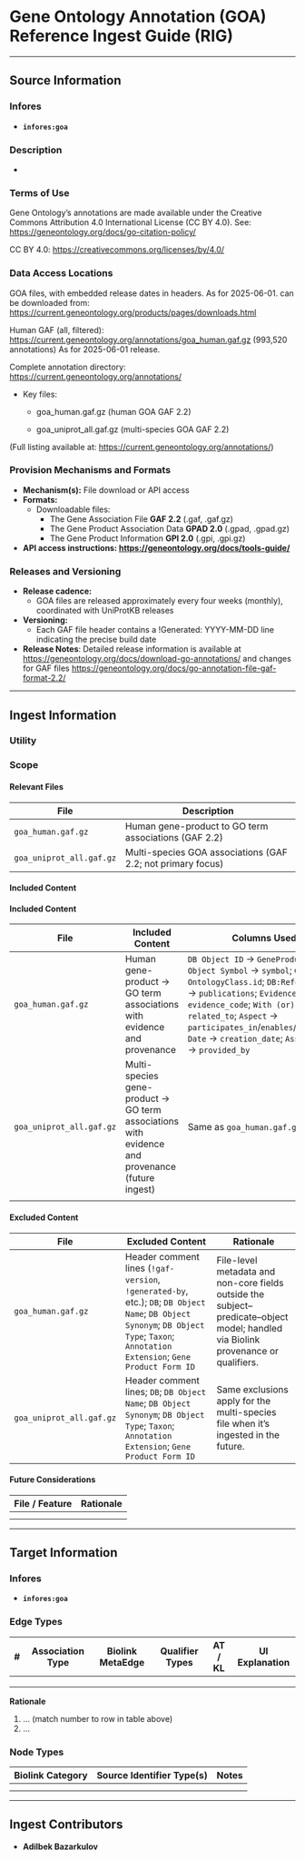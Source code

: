 # Gene Ontology Annotation (GOA) Reference Ingest Guide (RIG)

---

## Source Information


### Infores

* **`infores:goa`**

### Description

*

### Terms of Use

Gene Ontology’s annotations are made available under the Creative Commons Attribution 4.0 International License (CC BY 4.0). See: https://geneontology.org/docs/go-citation-policy/

CC BY 4.0: https://creativecommons.org/licenses/by/4.0/

### Data Access Locations

GOA files, with embedded release dates in headers. As for 2025-06-01. can be downloaded from: https://current.geneontology.org/products/pages/downloads.html

Human GAF (all, filtered):
https://current.geneontology.org/annotations/goa_human.gaf.gz (993,520 annotations) As for 2025-06-01 release.

Complete annotation directory:
https://current.geneontology.org/annotations/

- Key files:

    - goa_human.gaf.gz (human GOA GAF 2.2)

    - goa_uniprot_all.gaf.gz (multi-species GOA GAF 2.2)

(Full listing available at: https://current.geneontology.org/annotations/)

### Provision Mechanisms and Formats

* **Mechanism(s):** File download or API access
* **Formats:** 
    - Downloadable files:
        - The Gene Association File **GAF 2.2** (.gaf, .gaf.gz)
        - The Gene Product Association Data **GPAD 2.0** (.gpad, .gpad.gz)
        - The Gene Product Information **GPI 2.0** (.gpi, .gpi.gz)
* **API access instructions: https://geneontology.org/docs/tools-guide/**

### Releases and Versioning

* **Release cadence:**
    - GOA files are released approximately every four weeks (monthly), coordinated with UniProtKB releases 
* **Versioning:**
    - Each GAF file header contains a !Generated: YYYY-MM-DD line indicating the precise build date
* **Release Notes**: Detailed release information is available at https://geneontology.org/docs/download-go-annotations/ and changes for GAF files https://geneontology.org/docs/go-annotation-file-gaf-format-2.2/

---

## Ingest Information

### Utility

### Scope

#### Relevant Files

| File                     | Description                                                 |
| ------------------------ | ----------------------------------------------------------- |
| `goa_human.gaf.gz`       | Human gene-product to GO term associations (GAF 2.2)        |
| `goa_uniprot_all.gaf.gz` | Multi-species GOA associations (GAF 2.2; not primary focus) |

#### Included Content

#### Included Content

| File                     | Included Content                                                                                | Columns Used                                                                                                                                                                                                                                                                                                                 |
| ------------------------ | ----------------------------------------------------------------------------------------------- | ---------------------------------------------------------------------------------------------------------------------------------------------------------------------------------------------------------------------------------------------------------------------------------------------------------------------------- |
| `goa_human.gaf.gz`       | Human gene-product -> GO term associations with evidence and provenance                         | `DB Object ID` -> `GeneProduct.id`; `DB Object Symbol` -> `symbol`; `GO ID` -> `OntologyClass.id`; `DB:Reference(s)` -> `publications`; `Evidence Code` -> `evidence_code`; `With (or) From` -> `related_to`; `Aspect` -> `participates_in`/`enables`/`occurs_in`; `Date` -> `creation_date`; `Assigned By` -> `provided_by` |
| `goa_uniprot_all.gaf.gz` | Multi-species gene-product -> GO term associations with evidence and provenance (future ingest) | Same as `goa_human.gaf.gz`                                                                                                                                                                                                                                                                                                   |
                                                                                                                                                                                                                                                                                                                |


#### Excluded Content

| File                     | Excluded Content                                                                                                                                                                     | Rationale                                                                                                                         |
| ------------------------ | ------------------------------------------------------------------------------------------------------------------------------------------------------------------------------------ | --------------------------------------------------------------------------------------------------------------------------------- |
| `goa_human.gaf.gz`       | Header comment lines (`!gaf-version`, `!generated-by`, etc.); `DB`; `DB Object Name`; `DB Object Synonym`; `DB Object Type`; `Taxon`; `Annotation Extension`; `Gene Product Form ID` | File-level metadata and non-core fields outside the subject–predicate–object model; handled via Biolink provenance or qualifiers. |
| `goa_uniprot_all.gaf.gz` | Header comment lines; `DB`; `DB Object Name`; `DB Object Synonym`; `DB Object Type`; `Taxon`; `Annotation Extension`; `Gene Product Form ID`                                         | Same exclusions apply for the multi-species file when it’s ingested in the future.                                                |



#### Future Considerations

| File / Feature | Rationale |
| -------------- | --------- |
|                |           |
|                |           |

---

## Target Information

### Infores

* **`infores:goa`**

### Edge Types

| # | Association Type | Biolink MetaEdge | Qualifier Types | AT / KL | UI Explanation |
| - | ---------------- | ---------------- | --------------- | ------- | -------------- |
|   |                  |                  |                 |         |                |
|   |                  |                  |                 |         |                |
|   |                  |                  |                 |         |                |

**Rationale**

1. … (match number to row in table above)
2. …

### Node Types

| Biolink Category | Source Identifier Type(s) | Notes |
| ---------------- | ------------------------- | ----- |
|                  |                           |       |
|                  |                           |       |

---

## Ingest Contributors

* **Adilbek Bazarkulov**
